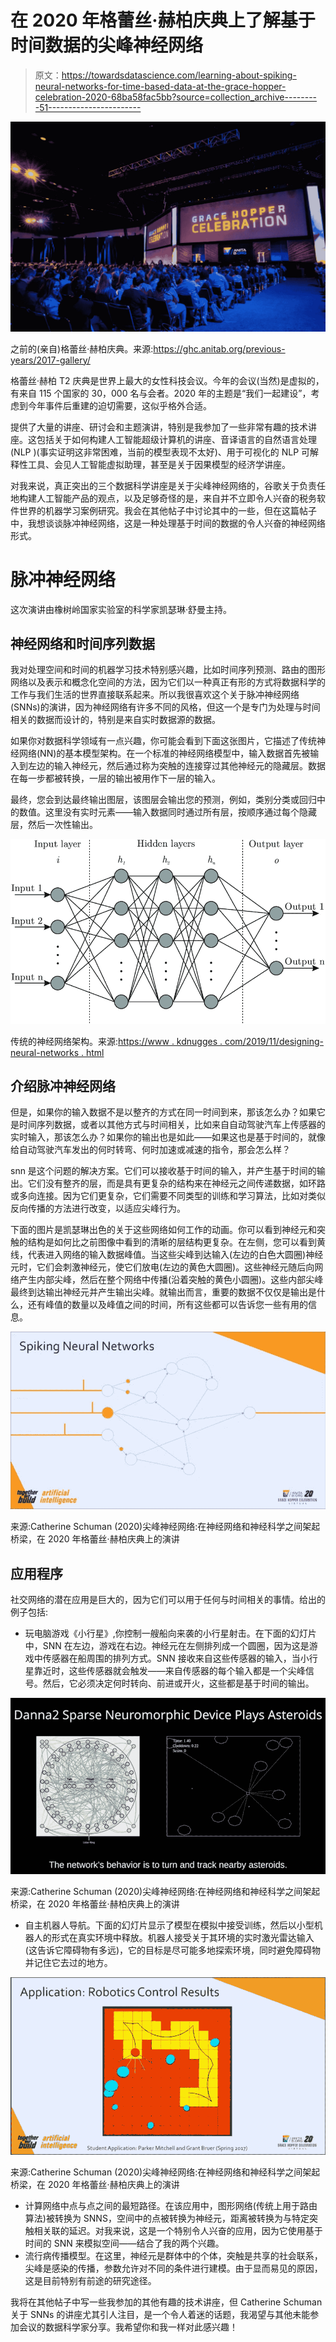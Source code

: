 # 在 2020 年格蕾丝·赫柏庆典上了解基于时间数据的尖峰神经网络

> 原文：<https://towardsdatascience.com/learning-about-spiking-neural-networks-for-time-based-data-at-the-grace-hopper-celebration-2020-68ba58fac5bb?source=collection_archive---------51----------------------->

![](img/7b8e5f3245e1b14b7ec004a73a70ff99.png)

之前的(亲自)格蕾丝·赫柏庆典。来源:https://ghc.anitab.org/previous-years/2017-gallery/

格蕾丝·赫柏 T2 庆典是世界上最大的女性科技会议。今年的会议(当然)是虚拟的，有来自 115 个国家的 30，000 名与会者。2020 年的主题是“我们一起建设”，考虑到今年事件后重建的迫切需要，这似乎格外合适。

提供了大量的讲座、研讨会和主题演讲，特别是我参加了一些非常有趣的技术讲座。这包括关于如何构建人工智能超级计算机的讲座、音译语言的自然语言处理(NLP )(事实证明这非常困难，当前的模型表现不太好)、用于可视化的 NLP 可解释性工具、会见人工智能虚拟助理，甚至是关于因果模型的经济学讲座。

对我来说，真正突出的三个数据科学讲座是关于尖峰神经网络的，谷歌关于负责任地构建人工智能产品的观点，以及足够奇怪的是，来自并不立即令人兴奋的税务软件世界的机器学习案例研究。我会在其他帖子中讨论其中的一些，但在这篇帖子中，我想谈谈脉冲神经网络，这是一种处理基于时间的数据的令人兴奋的神经网络形式。

# 脉冲神经网络

这次演讲由橡树岭国家实验室的科学家凯瑟琳·舒曼主持。

## 神经网络和时间序列数据

我对处理空间和时间的机器学习技术特别感兴趣，比如时间序列预测、路由的图形网络以及表示和概念化空间的方法，因为它们以一种真正有形的方式将数据科学的工作与我们生活的世界直接联系起来。所以我很喜欢这个关于脉冲神经网络(SNNs)的演讲，因为神经网络有许多不同的风格，但这一个是专门为处理与时间相关的数据而设计的，特别是来自实时数据源的数据。

如果你对数据科学领域有一点兴趣，你可能会看到下面这张图片，它描述了传统神经网络(NN)的基本模型架构。在一个标准的神经网络模型中，输入数据首先被输入到左边的输入神经元，然后通过称为突触的连接穿过其他神经元的隐藏层。数据在每一步都被转换，一层的输出被用作下一层的输入。

最终，您会到达最终输出图层，该图层会输出您的预测，例如，类别分类或回归中的数值。这里没有实时元素——输入数据同时通过所有层，按顺序通过每个隐藏层，然后一次性输出。

![](img/839b2679ceefba4a259676b2c3adb898.png)

传统的神经网络架构。来源:[https://www . kdnugges . com/2019/11/designing-neural-networks . html](https://www.kdnuggets.com/2019/11/designing-neural-networks.html)

## 介绍脉冲神经网络

但是，如果你的输入数据不是以整齐的方式在同一时间到来，那该怎么办？如果它是时间序列数据，或者以其他方式与时间相关，比如来自自动驾驶汽车上传感器的实时输入，那该怎么办？如果你的输出也是如此——如果这也是基于时间的，就像给自动驾驶汽车发出的何时转弯、何时加速或减速的指令，那会怎么样？

snn 是这个问题的解决方案。它们可以接收基于时间的输入，并产生基于时间的输出。它们没有整齐的层，而是具有更复杂的结构来在神经元之间传递数据，如环路或多向连接。因为它们更复杂，它们需要不同类型的训练和学习算法，比如对类似反向传播的方法进行改变，以适应尖峰行为。

下面的图片是凯瑟琳出色的关于这些网络如何工作的动画。你可以看到神经元和突触的结构是如何比之前图像中看到的清晰的层结构更复杂。在左侧，您可以看到黄线，代表进入网络的输入数据峰值。当这些尖峰到达输入(左边的白色大圆圈)神经元时，它们会刺激神经元，使它们放电(左边的黄色大圆圈)。这些神经元随后向网络产生内部尖峰，然后在整个网络中传播(沿着突触的黄色小圆圈)。这些内部尖峰最终到达输出神经元并产生输出尖峰。就输出而言，重要的数据不仅仅是输出是什么，还有峰值的数量以及峰值之间的时间，所有这些都可以告诉您一些有用的信息。

![](img/6dfb0f94e246325de777d700cbfe3bdd.png)

来源:Catherine Schuman (2020)尖峰神经网络:在神经网络和神经科学之间架起桥梁，在 2020 年格蕾丝·赫柏庆典上的演讲

## 应用程序

社交网络的潜在应用是巨大的，因为它们可以用于任何与时间相关的事情。给出的例子包括:

*   玩电脑游戏《小行星》,你控制一艘船向来袭的小行星射击。在下面的幻灯片中，SNN 在左边，游戏在右边。神经元在左侧排列成一个圆圈，因为这是游戏中传感器在船周围的排列方式。SNN 接收来自这些传感器的输入，当小行星靠近时，这些传感器就会触发——来自传感器的每个输入都是一个尖峰信号。然后，它必须决定何时转向、前进或开火，这些都是基于时间的输出。

![](img/e91d64988766d81025678fe56525c320.png)

来源:Catherine Schuman (2020)尖峰神经网络:在神经网络和神经科学之间架起桥梁，在 2020 年格蕾丝·赫柏庆典上的演讲

*   自主机器人导航。下面的幻灯片显示了模型在模拟中接受训练，然后以小型机器人的形式在真实环境中释放。机器人接受关于其环境的实时激光雷达输入(这告诉它障碍物有多远)，它的目标是尽可能多地探索环境，同时避免障碍物并记住它去过的地方。

![](img/6d3f94b51e868a40e13cda795a4c383c.png)

来源:Catherine Schuman (2020)尖峰神经网络:在神经网络和神经科学之间架起桥梁，在 2020 年格蕾丝·赫柏庆典上的演讲

*   计算网络中点与点之间的最短路径。在该应用中，图形网络(传统上用于路由算法)被转换为 SNNS，空间中的点被转换为神经元，距离被转换为与特定突触相关联的延迟。对我来说，这是一个特别令人兴奋的应用，因为它使用基于时间的 SNN 来模拟空间——结合了我的两个兴趣。
*   流行病传播模型。在这里，神经元是群体中的个体，突触是共享的社会联系，尖峰是感染的传播，参数允许对不同的条件进行建模。由于显而易见的原因，这是目前特别有前途的研究途径。

我将在其他帖子中写一些我参加的其他有趣的技术讲座，但 Catherine Schuman 关于 SNNs 的讲座尤其引人注目，是一个令人着迷的话题，我渴望与其他未能参加会议的数据科学家分享。我希望你和我一样对此感兴趣！